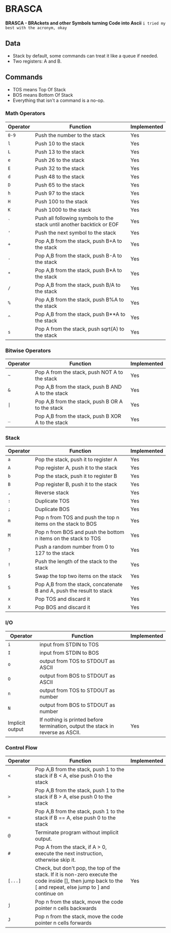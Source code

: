 # BRASCA

**BRASCA - BRAckets and other Symbols turning Code into Ascii**
`i tried my best with the acronym, okay`

## Data

* Stack by default, some commands can treat it like a queue if needed.
* Two registers: A and B.

## Commands

* TOS means Top Of Stack
* BOS means Bottom Of Stack
* Everything that isn't a command is a no-op.

### Math Operators

|Operator|Function|Implemented|
|-------|-------|------|
|`0-9`|Push the number to the stack|Yes|
|`l`|Push 10 to the stack|Yes|
|`L`|Push 13 to the stack|Yes|
|`e`|Push 26 to the stack|Yes|
|`E`|Push 32 to the stack|Yes|
|`d`|Push 48 to the stack|Yes|
|`D`|Push 65 to the stack|Yes|
|`h`|Push 97 to the stack|Yes|
|`H`|Push 100 to the stack|Yes|
|`K`|Push 1000 to the stack|Yes|
|`` ` ``|Push all following symbols to the stack until another backtick or EOF|Yes|
|`'`|Push the next symbol to the stack|Yes|
|`+`|Pop A,B from the stack, push B+A to the stack|Yes|
|`-`|Pop A,B from the stack, push B-A to the stack|Yes|
|`*`|Pop A,B from the stack, push B\*A to the stack|Yes|
|`/`|Pop A,B from the stack, push B\/A to the stack|Yes|
|`%`|Pop A,B from the stack, push B%A to the stack|Yes|
|`^`|Pop A,B from the stack, push B\*\*A to the stack|Yes|
|`s`|Pop A from the stack, push sqrt(A) to the stack|Yes|

### Bitwise Operators

|Operator|Function|Implemented|
|-------|-------|------|
|`~`|Pop A from the stack, push NOT A to the stack|Yes|
|`&`|Pop A,B from the stack, push B AND A to the stack|Yes|
|`\|`|Pop A,B from the stack, push B OR A to the stack|Yes|
|`_`|Pop A,B from the stack, push B XOR A to the stack|Yes|

### Stack

|Operator|Function|Implemented|
|-------|-------|------|
|`a`|Pop the stack, push it to register A|Yes|
|`A`|Pop register A, push it to the stack|Yes|
|`b`|Pop the stack, push it to register B|Yes|
|`B`|Pop register B, push it to the stack|Yes|
|`,`|Reverse stack|Yes|
|`:`|Duplicate TOS|Yes|
|`;`|Duplicate BOS|Yes|
|`m`|Pop n from TOS and push the top n items on the stack to BOS|Yes|
|`M`|Pop n from BOS and push the bottom n items on the stack to TOS|Yes|
|`?`|Push a random number from 0 to 127 to the stack|Yes|
|`!`|Push the length of the stack to the stack|Yes|
|`$`|Swap the top two items on the stack|Yes|
|`S`|Pop A,B from the stack, concatenate B and A, push the result to stack|Yes|
|`x`|Pop TOS and discard it|Yes|
|`X`|Pop BOS and discard it|Yes|

### I/O

|Operator|Function|Implemented|
|-------|-------|------|
|`i`|input from STDIN to TOS|
|`I`|input from STDIN to BOS|
|`o`|output from TOS to STDOUT as ASCII|
|`O`|output from BOS to STDOUT as ASCII|
|`n`|output from TOS to STDOUT as number|
|`N`|output from BOS to STDOUT as number|
|Implicit output|If nothing is printed before termination, output the stack in reverse as ASCII.|Yes|

### Control Flow

|Operator|Function|Implemented|
|-------|-------|------|
|`<`|Pop A,B from the stack, push 1 to the stack if B < A, else push 0 to the stack|
|`>`|Pop A,B from the stack, push 1 to the stack if B > A, else push 0 to the stack|
|`=`|Pop A,B from the stack, push 1 to the stack if B == A, else push 0 to the stack|
|`@`|Terminate program without implicit output.|
|`#`|Pop A from the stack, if A > 0, execute the next instruction, otherwise skip it.|
|`[...]`    |Check, but don't pop, the top of the stack. If it is non-zero execute the code inside \[\], then jump back to the \[ and repeat, else jump to \] and continue on|Yes|
|`j`|Pop n from the stack, move the code pointer n cells backwards|
|`J`|Pop n from the stack, move the code pointer n cells forwards|
